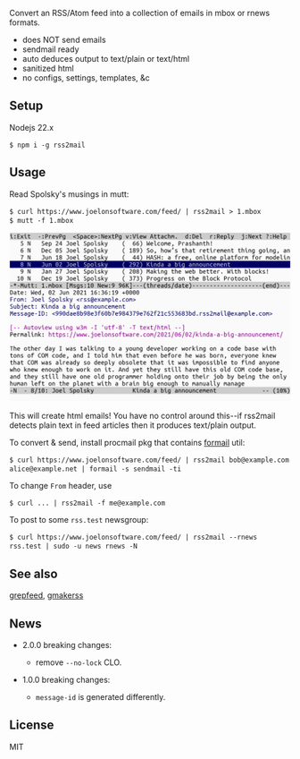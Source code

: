 Convert an RSS/Atom feed into a collection of emails in mbox or rnews
formats.

* does NOT send emails
* sendmail ready
* auto deduces output to text/plain or text/html
* sanitized html
* no configs, settings, templates, &c

## Setup

Nodejs 22.x

    $ npm i -g rss2mail

## Usage

Read Spolsky's musings in mutt:

~~~
$ curl https://www.joelonsoftware.com/feed/ | rss2mail > 1.mbox
$ mutt -f 1.mbox
~~~

![](screenshot.png)

This will create html emails! You have no control around this--if
rss2mail detects plain text in feed articles then it produces
text/plain output.

To convert & send, install procmail pkg that contains [formail][] util:

    $ curl https://www.joelonsoftware.com/feed/ | rss2mail bob@example.com alice@example.net | formail -s sendmail -ti

To change `From` header, use

    $ curl ... | rss2mail -f me@example.com

To post to some `rss.test` newsgroup:

    $ curl https://www.joelonsoftware.com/feed/ | rss2mail --rnews rss.test | sudo -u news rnews -N

## See also

[grepfeed](https://github.com/gromnitsky/grepfeed),
[gmakerss](https://github.com/gromnitsky/gmakerss)

## News

* 2.0.0 breaking changes:

    * remove `--no-lock` CLO.

* 1.0.0 breaking changes:

    * `message-id` is generated differently.

## License

MIT

[formail]: https://manpages.debian.org/unstable/procmail/formail.1.en.html
